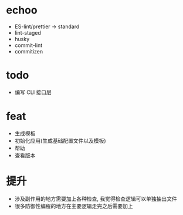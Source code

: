 # echoo

- ES-lint/prettier -> standard
- lint-staged
- husky
- commit-lint
- commitizen

# todo

- 编写 CLI 接口层

# feat

- 生成模板
- 初始化应用(生成基础配置文件以及模板)
- 帮助
- 查看版本

# 提升

- 涉及副作用的地方需要加上各种检查, 我觉得检查逻辑可以单独抽出文件
- 很多防御性编程的地方在主要逻辑走完之后需要加上
